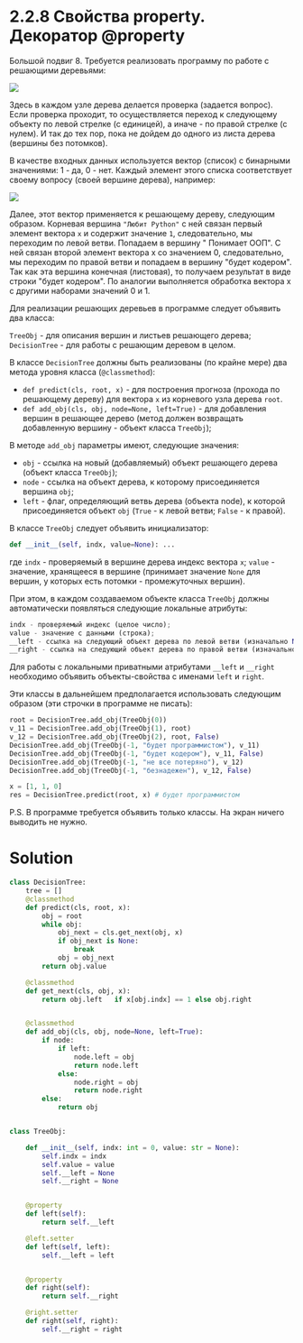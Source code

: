 # 2.2.8 Свойства property. Декоратор @property

Большой подвиг 8. Требуется реализовать программу по работе с решающими деревьями:

![](https://ucarecdn.com/aba1d29f-550a-4dba-89f5-df4164284478/)

Здесь в каждом узле дерева делается проверка (задается вопрос). Если проверка проходит, то осуществляется переход к
следующему объекту по левой стрелке (с единицей), а иначе - по правой стрелке (с нулем). И так до тех пор, пока не
дойдем до одного из листа дерева (вершины без потомков).

В качестве входных данных используется вектор (список) с бинарными значениями: 1 - да, 0 - нет. Каждый элемент этого
списка соответствует своему вопросу (своей вершине дерева), например:

![](https://ucarecdn.com/a81ebcd0-ba44-43c9-bfae-34f27bc672e1/)

Далее, этот вектор применяется к решающему дереву, следующим образом. Корневая вершина `"Любит Python"` с ней связан
первый элемент вектора `x` и содержит значение `1`, следовательно, мы переходим по левой ветви. Попадаем в вершину "
Понимает ООП". С ней связан второй элемент вектора x со значением 0, следовательно, мы переходим по правой ветви и
попадаем в вершину "будет кодером". Так как эта вершина конечная (листовая), то получаем результат в виде строки "будет
кодером". По аналогии выполняется обработка вектора x с другими наборами значений 0 и 1.

Для реализации решающих деревьев в программе следует объявить два класса:

`TreeObj` - для описания вершин и листьев решающего дерева;
`DecisionTree` - для работы с решающим деревом в целом.

В классе `DecisionTree` должны быть реализованы (по крайне мере) два метода уровня класса (`@classmethod`):

- `def predict(cls, root, x)` - для построения прогноза (прохода по решающему дереву) для вектора `x` из корневого узла
  дерева `root`.
- `def add_obj(cls, obj, node=None, left=True)` - для добавления вершин в решающее дерево (метод должен возвращать
  добавленную вершину - объект класса `TreeObj`);

В методе `add_obj` параметры имеют, следующие значения:

- `obj` - ссылка на новый (добавляемый) объект решающего дерева (объект класса `TreeObj`);
- `node` - ссылка на объект дерева, к которому присоединяется вершина `obj`;
- `left` - флаг, определяющий ветвь дерева (объекта node), к которой присоединяется объект `obj` (`True` - к левой
  ветви; `False` - к правой).

В классе `TreeObj` следует объявить инициализатор:

```python
def __init__(self, indx, value=None): ...
```

где `indx` - проверяемый в вершине дерева индекс вектора `x`; `value` - значение, хранящееся в вершине (принимает
значение `None` для вершин, у которых есть потомки - промежуточных вершин).

При этом, в каждом создаваемом объекте класса `TreeObj` должны автоматически появляться следующие локальные атрибуты:

```python
indx - проверяемый индекс (целое число);
value - значение с данными (строка);
__left - ссылка на следующий объект дерева по левой ветви (изначально None);
__right - ссылка на следующий объект дерева по правой ветви (изначально None).
```

Для работы с локальными приватными атрибутами `__left` и `__right` необходимо объявить объекты-свойства с именами `left`
и `right`.

Эти классы в дальнейшем предполагается использовать следующим образом (эти строчки в программе не писать):

```python
root = DecisionTree.add_obj(TreeObj(0))
v_11 = DecisionTree.add_obj(TreeObj(1), root)
v_12 = DecisionTree.add_obj(TreeObj(2), root, False)
DecisionTree.add_obj(TreeObj(-1, "будет программистом"), v_11)
DecisionTree.add_obj(TreeObj(-1, "будет кодером"), v_11, False)
DecisionTree.add_obj(TreeObj(-1, "не все потеряно"), v_12)
DecisionTree.add_obj(TreeObj(-1, "безнадежен"), v_12, False)

x = [1, 1, 0]
res = DecisionTree.predict(root, x) # будет программистом
```

P.S. В программе требуется объявить только классы. На экран ничего выводить не нужно.

# Solution

```python
class DecisionTree:
    tree = []
    @classmethod
    def predict(cls, root, x):
        obj = root
        while obj:
            obj_next = cls.get_next(obj, x)
            if obj_next is None:
                break
            obj = obj_next
        return obj.value

    @classmethod
    def get_next(cls, obj, x):
        return obj.left   if x[obj.indx] == 1 else obj.right


    @classmethod
    def add_obj(cls, obj, node=None, left=True):
        if node:
            if left:
                node.left = obj
                return node.left
            else:
                node.right = obj
                return node.right
        else:
            return obj


class TreeObj:

    def __init__(self, indx: int = 0, value: str = None):
        self.indx = indx
        self.value = value
        self.__left = None
        self.__right = None


    @property
    def left(self):
        return self.__left

    @left.setter
    def left(self, left):
        self.__left = left


    @property
    def right(self):
        return self.__right

    @right.setter
    def right(self, right):
        self.__right = right
```